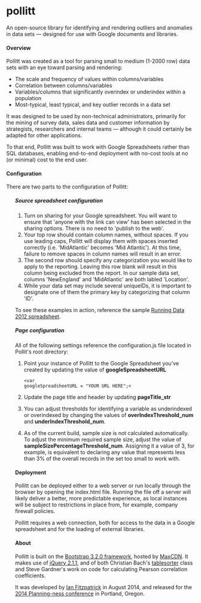 pollitt
=======

An open-source library for identifying and rendering outliers and anomalies in data sets — designed for use with Google documents and libraries.

<h4>Overview</h4>
Pollitt was created as a tool for parsing small to medium (1-2000 row) data sets with an eye toward parsing and rendering:
<ul>
<li>The scale and frequency of values within columns/variables</li>
<li>Correlation between columns/variables</li>
<li>Variables/columns that significantly overindex or underindex within a population</li>
<li>Most-typical, least typical, and key outlier records in a data set</li>
</ul>

It was designed to be used by non-technical administrators, primarily for the mining of survey data, sales data and customer information by strategists, researchers and internal teams &mdash; although it could certainly be adapted for other applications.

To that end, Pollitt was built to work with Google Spreadsheets rather than SQL databases, enabling end-to-end deployment with no-cost tools at no (or minimal) cost to the end user.

<h4>Configuration</h4>
There are two parts to the configuration of Pollitt:
<ol>
<h5>Source spreadsheet configuration</h5>

1. Turn on sharing for your Google spreadsheet. You will want to ensure that 'anyone with the link can view' has been selected in the sharing options. There is no need to 'publish to the web'.
2. Your top row should contain column names, without spaces. If you use leading caps, Pollitt will display them with spaces inserted correctly (i.e. 'MidAtlantic' becomes 'Mid Atlantic'). At this time, failure to remove spaces in column names will result in an error.
3. The second row should specify any categorization you would like to apply to the reporting. Leaving this row blank will result in this column being excluded from the report. In our sample data set, columns 'NewEngland' and 'MidAtlantic' are both labled 'Location'.
4. While your data set may include several uniqueIDs, it is important to designate one of them the primary key by categorizing that column 'ID'.

To see these examples in action, reference the sample <a href="http://bit.ly/pollittdata">Running Data 2012 spreadsheet</a>.

<h5>Page configuration</h5>

All of the following settings reference the configuration.js file located in Pollit's root directory:

1. Point your instance of Pollitt to the Google Spreadsheet you've created by updating the value of <strong>googleSpreadsheetURL</strong><code><pre>&lt;var googleSpreadsheetURL = "YOUR URL HERE";&lt;</pre></code>

2. Update the page title and header by updating <strong>pageTitle_str</strong>
3. You can adjust thresholds for identifying a variable as underindexed or overindexed by changing the values of <strong>overIndexThreshold_num</strong> and <strong>underIndexThreshold_num</strong>.
4. As of the current build, sample size is not calculated automatically. To adjust the minimum required sample size, adjust the value of <strong>sampleSizePercentageThreshold_num</strong>. Assigning it a value of 3, for example, is equivalent to declaring any value that represents less than 3% of the overall records in the set too small to work with.

<h4>Deployment</h4>
Pollitt can be deployed either to a web server or run locally through the browser by opening the index.html file. Running the file off a server will likely deliver a better, more predictable experience, as local instances will be subject to restrictions in place from, for example, company firewall policies.

Pollitt requires a web connection, both for access to the data in a Google spreadsheet and for the loading of external libraries.

<h4>About</h4>
Pollitt is built on the <a href="http://getbootstrap.com/">Bootstrap 3.2.0 framework</a>, hosted by <a href="http://www.maxcdn.com/">MaxCDN</a>. It makes use of <a href="http://jquery.com/download/">jQuery 2.1.1</a>, and of both Christian Bach's <a href="http://tablesorter.com/docs/">tablesorter</a> class and Steve Gardner's work on code for calculating Pearson correlation coefficients.

It was developed by <a href="http://www.winding.co">Ian Fitzpatrick</a> in August 2014, and released for the <a href="http://www.planningness.com">2014 Planning-ness conference</a> in Portland, Oregon.

